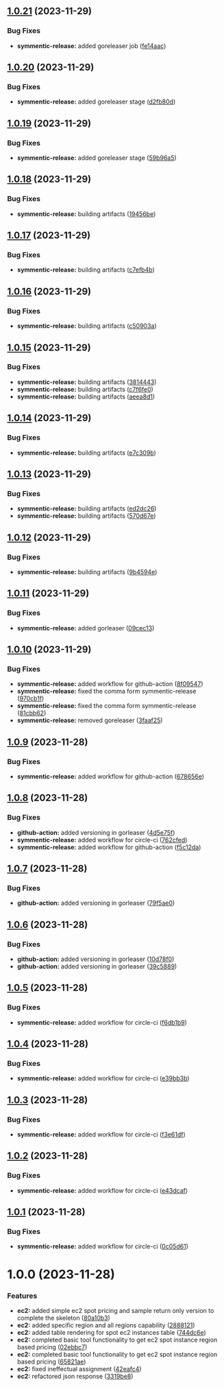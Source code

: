 ## [1.0.21](https://github.com/ahsan-n/aws-cost/compare/v1.0.20...v1.0.21) (2023-11-29)


### Bug Fixes

* **symmentic-release:** added goreleaser job ([fe14aac](https://github.com/ahsan-n/aws-cost/commit/fe14aac5a290f3e5a4d641d57b983e822f4ad131))

## [1.0.20](https://github.com/ahsan-n/aws-cost/compare/v1.0.19...v1.0.20) (2023-11-29)


### Bug Fixes

* **symmentic-release:** added goreleaser stage ([d2fb80d](https://github.com/ahsan-n/aws-cost/commit/d2fb80db2012d29c6027556e073e6b976e0eeb36))

## [1.0.19](https://github.com/ahsan-n/aws-cost/compare/v1.0.18...v1.0.19) (2023-11-29)


### Bug Fixes

* **symmentic-release:** added goreleaser stage ([59b96a5](https://github.com/ahsan-n/aws-cost/commit/59b96a546bd74c7ca001b830ac4fa840a708c116))

## [1.0.18](https://github.com/ahsan-n/aws-cost/compare/v1.0.17...v1.0.18) (2023-11-29)


### Bug Fixes

* **symmentic-release:** building artifacts ([19456be](https://github.com/ahsan-n/aws-cost/commit/19456bed70c728c142a714b77a9f89c341fff963))

## [1.0.17](https://github.com/ahsan-n/aws-cost/compare/v1.0.16...v1.0.17) (2023-11-29)


### Bug Fixes

* **symmentic-release:** building artifacts ([c7efb4b](https://github.com/ahsan-n/aws-cost/commit/c7efb4bef80ac7a30dffac01b67bf88e404aaec4))

## [1.0.16](https://github.com/ahsan-n/aws-cost/compare/v1.0.15...v1.0.16) (2023-11-29)


### Bug Fixes

* **symmentic-release:** building artifacts ([c50903a](https://github.com/ahsan-n/aws-cost/commit/c50903a9bf89a981e0f8de69b4f81e5fc505f7e3))

## [1.0.15](https://github.com/ahsan-n/aws-cost/compare/v1.0.14...v1.0.15) (2023-11-29)


### Bug Fixes

* **symmentic-release:** building artifacts ([3814443](https://github.com/ahsan-n/aws-cost/commit/3814443800a1f02bf3053963e41af0f18638ff31))
* **symmentic-release:** building artifacts ([c7f6fe0](https://github.com/ahsan-n/aws-cost/commit/c7f6fe09097dcad4d91de5ce1048f077c2413db4))
* **symmentic-release:** building artifacts ([aeea8d1](https://github.com/ahsan-n/aws-cost/commit/aeea8d1908f80691673035a64365ee61fc9e23b9))

## [1.0.14](https://github.com/ahsan-n/aws-cost/compare/v1.0.13...v1.0.14) (2023-11-29)


### Bug Fixes

* **symmentic-release:** building artifacts ([e7c309b](https://github.com/ahsan-n/aws-cost/commit/e7c309be6c66a4b2404168f74c8aad899b0d3882))

## [1.0.13](https://github.com/ahsan-n/aws-cost/compare/v1.0.12...v1.0.13) (2023-11-29)


### Bug Fixes

* **symmentic-release:** building artifacts ([ed2dc26](https://github.com/ahsan-n/aws-cost/commit/ed2dc266d6efba82d7092af09ef356d6e222b9ef))
* **symmentic-release:** building artifacts ([570d67e](https://github.com/ahsan-n/aws-cost/commit/570d67e019f7b02756938f82b0a4671899b335dc))

## [1.0.12](https://github.com/ahsan-n/aws-cost/compare/v1.0.11...v1.0.12) (2023-11-29)


### Bug Fixes

* **symmentic-release:** building artifacts ([9b4594e](https://github.com/ahsan-n/aws-cost/commit/9b4594ef6277fd41883457cbd2a26d39f047d580))

## [1.0.11](https://github.com/ahsan-n/aws-cost/compare/v1.0.10...v1.0.11) (2023-11-29)


### Bug Fixes

* **symmentic-release:** added gorleaser ([09cec13](https://github.com/ahsan-n/aws-cost/commit/09cec13670edcee228488bd219c51a840d93a37e))

## [1.0.10](https://github.com/ahsan-n/aws-cost/compare/v1.0.9...v1.0.10) (2023-11-29)


### Bug Fixes

* **symmentic-release:** added workflow for github-action ([8f09547](https://github.com/ahsan-n/aws-cost/commit/8f095478d53ee988f60e4eb25c7bef576148a582))
* **symmentic-release:** fixed the comma form symmentic-release ([970cb1f](https://github.com/ahsan-n/aws-cost/commit/970cb1f2736f8412b883db88d7e3685477b5f0b9))
* **symmentic-release:** fixed the comma form symmentic-release ([81cbb62](https://github.com/ahsan-n/aws-cost/commit/81cbb627ba28fc3b241232ff7260cdd4db196fcc))
* **symmentic-release:** removed goreleaser ([3faaf25](https://github.com/ahsan-n/aws-cost/commit/3faaf251f599a0c0fcc8d76a77fc2027aa1b2305))

## [1.0.9](https://github.com/ahsan-n/aws-cost/compare/v1.0.8...v1.0.9) (2023-11-28)


### Bug Fixes

* **symmentic-release:** added workflow for github-action ([678656e](https://github.com/ahsan-n/aws-cost/commit/678656eace44c2caff3f78f4d45ac92727f19ca4))

## [1.0.8](https://github.com/ahsan-n/aws-cost/compare/v1.0.7...v1.0.8) (2023-11-28)


### Bug Fixes

* **github-action:** added versioning in gorleaser ([4d5e75f](https://github.com/ahsan-n/aws-cost/commit/4d5e75f9938f260c71b1f178fd4c37c98d1eb9d6))
* **symmentic-release:** added workflow for circle-ci ([762cfed](https://github.com/ahsan-n/aws-cost/commit/762cfed42e1b4a50f9a5b184a198e86a3f576cfe))
* **symmentic-release:** added workflow for github-action ([f5c12da](https://github.com/ahsan-n/aws-cost/commit/f5c12da144c575781d1252a11b89a032d23de66f))

## [1.0.7](https://github.com/ahsan-n/aws-cost/compare/v1.0.6...v1.0.7) (2023-11-28)


### Bug Fixes

* **github-action:** added versioning in gorleaser ([79f5ae0](https://github.com/ahsan-n/aws-cost/commit/79f5ae003c17ee7cd168c2c43b7d448e786e75eb))

## [1.0.6](https://github.com/ahsan-n/aws-cost/compare/v1.0.5...v1.0.6) (2023-11-28)


### Bug Fixes

* **github-action:** added versioning in gorleaser ([10d78f0](https://github.com/ahsan-n/aws-cost/commit/10d78f01f6c3279ae9f34e95447105494fc96bee))
* **github-action:** added versioning in gorleaser ([39c5889](https://github.com/ahsan-n/aws-cost/commit/39c5889212ff62f5b57bb37c878138fdb5d69371))

## [1.0.5](https://github.com/ahsan-n/aws-cost/compare/v1.0.4...v1.0.5) (2023-11-28)


### Bug Fixes

* **symmentic-release:** added workflow for circle-ci ([f6db1b9](https://github.com/ahsan-n/aws-cost/commit/f6db1b9d2409c843ddda4ecdbd054d4af678dd34))

## [1.0.4](https://github.com/ahsan-n/aws-cost/compare/v1.0.3...v1.0.4) (2023-11-28)


### Bug Fixes

* **symmentic-release:** added workflow for circle-ci ([e39bb3b](https://github.com/ahsan-n/aws-cost/commit/e39bb3b2c9463fb7079dd8aee49b95b2451afdbd))

## [1.0.3](https://github.com/ahsan-n/aws-cost/compare/v1.0.2...v1.0.3) (2023-11-28)


### Bug Fixes

* **symmentic-release:** added workflow for circle-ci ([f3e61df](https://github.com/ahsan-n/aws-cost/commit/f3e61df4a963413af987bd2a304b9b1fbadcabf3))

## [1.0.2](https://github.com/ahsan-n/aws-cost/compare/v1.0.1...v1.0.2) (2023-11-28)


### Bug Fixes

* **symmentic-release:** added workflow for circle-ci ([e43dcaf](https://github.com/ahsan-n/aws-cost/commit/e43dcaf5ef99123a3b367e2d3f762d331c0e1d63))

## [1.0.1](https://github.com/ahsan-n/aws-cost/compare/v1.0.0...v1.0.1) (2023-11-28)


### Bug Fixes

* **symmentic-release:** added workflow for circle-ci ([0c05d61](https://github.com/ahsan-n/aws-cost/commit/0c05d613e913d94cababcd59bdf164d7b8061971))

# 1.0.0 (2023-11-28)


### Features

* **ec2:** added simple ec2 spot pricing and sample return only version to complete the skeleton ([80a10b3](https://github.com/ahsan-n/aws-cost/commit/80a10b3fa6108853861d49ac8d510396be355cbc))
* **ec2:** added specific region and all regions capability ([2888121](https://github.com/ahsan-n/aws-cost/commit/28881218ce92000414220fff8cf84f3206e9517d))
* **ec2:** added table rendering for spot ec2 instances table ([744dc6e](https://github.com/ahsan-n/aws-cost/commit/744dc6ebb0e4a427bf345596b3101d59b240a290))
* **ec2:** completed basic tool functionality to get ec2 spot instance region based pricing ([02ebbc7](https://github.com/ahsan-n/aws-cost/commit/02ebbc7ec3f286395b875ef428931298a6aea144))
* **ec2:** completed basic tool functionality to get ec2 spot instance region based pricing ([65821ae](https://github.com/ahsan-n/aws-cost/commit/65821ae0864658c190a7b04666160034aca41638))
* **ec2:** fixed ineffectual assignment ([42eafc4](https://github.com/ahsan-n/aws-cost/commit/42eafc49c53deb0a45601ceb4791afe2e8d29e12))
* **ec2:** refactored json response ([3319be8](https://github.com/ahsan-n/aws-cost/commit/3319be8392886da840769a49a1352a949fe4ce7d))

